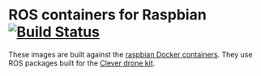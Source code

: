 # ROS containers for Raspbian [![Build Status](https://travis-ci.com/sfalexrog/raspbian-ros.svg?branch=master)](https://travis-ci.com/sfalexrog/raspbian-ros)

These images are built against the [raspbian Docker containers](https://github.com/sfalexrog/raspbian-containers). They use ROS packages built for the [Clever drone kit](https://github.com/CopterExpress/clever).
